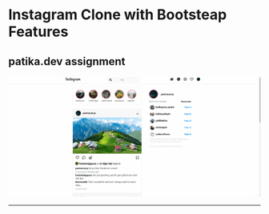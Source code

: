 # Instagram Clone with Bootsteap Features

## patika.dev assignment

![instagram clone](https://github.com/naimyasirozcan/instagram-clone/blob/main/gif/instagram-clone.gif?raw=true)

---




